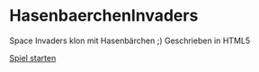 # HasenbaerchenInvaders
Space Invaders klon mit Hasenbärchen ;) Geschrieben in HTML5

[Spiel starten](http://htmlpreview.github.io/?https://github.com/Jugendhackt/HasenbaerchenInvaders/blob/master/index.html)

